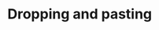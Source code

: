 <!--
Copyright (c) 2003-2015, CKSource - Frederico Knabben. All rights reserved.
For licensing, see LICENSE.md.
-->

# Dropping and pasting